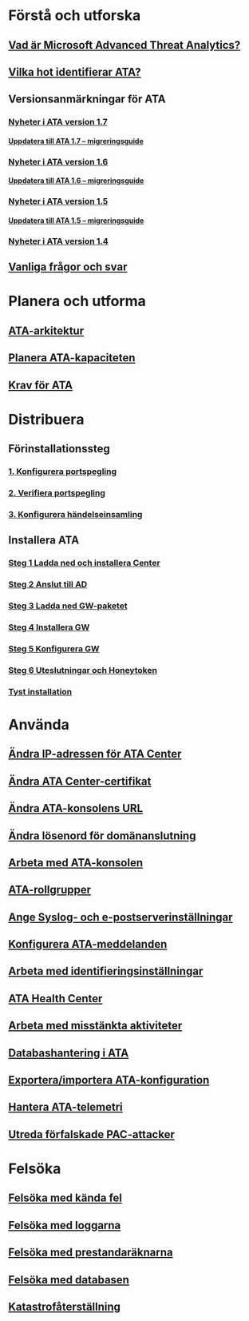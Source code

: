 # Förstå och utforska
## [Vad är Microsoft Advanced Threat Analytics?](/advanced-threat-analytics/understand-explore/what-is-ata)
## [Vilka hot identifierar ATA?](/advanced-threat-analytics/understand-explore/ata-threats)
## Versionsanmärkningar för ATA
### [Nyheter i ATA version 1.7](/advanced-threat-analytics/understand-explore/whats-new-version-1.7)
#### [Uppdatera till ATA 1.7 – migreringsguide](/advanced-threat-analytics/understand-explore/ata-update-1.7-migration-guide)
### [Nyheter i ATA version 1.6](/advanced-threat-analytics/understand-explore/whats-new-version-1.6)
#### [Uppdatera till ATA 1.6 – migreringsguide](/advanced-threat-analytics/understand-explore/ata-update-1.6-migration-guide)
### [Nyheter i ATA version 1.5](/advanced-threat-analytics/understand-explore/whats-new-version-1.5)
#### [Uppdatera till ATA 1.5 – migreringsguide](/advanced-threat-analytics/understand-explore/ata-update-1.5-migration-guide)
### [Nyheter i ATA version 1.4](/advanced-threat-analytics/understand-explore/whats-new-version-1.4)
## [Vanliga frågor och svar](/advanced-threat-analytics/understand-explore/ata-technical-faq)
# Planera och utforma
## [ATA-arkitektur](/advanced-threat-analytics/plan-design/ata-architecture)
## [Planera ATA-kapaciteten](/advanced-threat-analytics/plan-design/ata-capacity-planning)
## [Krav för ATA](/advanced-threat-analytics/plan-design/ata-prerequisites)
# Distribuera
## Förinstallationssteg
### [1. Konfigurera portspegling](configure-port-mirroring.md)
### [2. Verifiera portspegling](validate-port-mirroring.md)
### [3. Konfigurera händelseinsamling](configure-event-collection.md)
## Installera ATA
### [Steg 1 Ladda ned och installera Center](install-ata-step1.md)
### [Steg 2 Anslut till AD](install-ata-step2.md)
### [Steg 3 Ladda ned GW-paketet](install-ata-step3.md)
### [Steg 4 Installera GW](install-ata-step4.md)
### [Steg 5 Konfigurera GW](install-ata-step5.md)
### [Steg 6 Uteslutningar och Honeytoken](install-ata-step6.md)
### [Tyst installation](ata-silent-installation.md)
# Använda
## [Ändra IP-adressen för ATA Center](modifying-ata-config-centerip.md)
## [Ändra ATA Center-certifikat](modifying-ata-config-centercert.md)
## [Ändra ATA-konsolens URL](modifying-ata-config-consoleurl.md)
## [Ändra lösenord för domänanslutning](modifying-ata-config-dcpassword.md)
## [Arbeta med ATA-konsolen](working-with-ata-console.md)
## [ATA-rollgrupper](ata-role-groups.md)
## [Ange Syslog- och e-postserverinställningar](setting-syslog-email-server-settings.md)
## [Konfigurera ATA-meddelanden](setting-ata-alerts.md)
## [Arbeta med identifieringsinställningar](working-with-detection-settings.md)
## [ATA Health Center](ata-health-center.md)
## [Arbeta med misstänkta aktiviteter](working-with-suspicious-activities.md)
## [Databashantering i ATA](ata-database-management.md)
## [Exportera/importera ATA-konfiguration](ata-configuration-file.md)
## [Hantera ATA-telemetri](manage-telemetry-settings.md)
## [Utreda förfalskade PAC-attacker](use-case-forged-pac.md)
# Felsöka
## [Felsöka med kända fel](/advanced-threat-analytics/troubleshoot/troubleshooting-ata-known-errors)
## [Felsöka med loggarna](/advanced-threat-analytics/troubleshoot/troubleshooting-ata-using-logs)
## [Felsöka med prestandaräknarna](/advanced-threat-analytics/troubleshoot/troubleshooting-ata-using-perf-counters)
## [Felsöka med databasen](/advanced-threat-analytics/troubleshoot/troubleshooting-ata-using-ata-database)
## [Katastrofåterställning](/advanced-threat-analytics/troubleshoot/disaster-recovery)